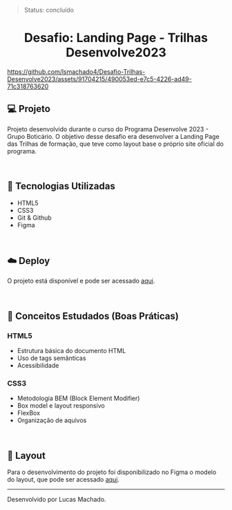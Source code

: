 >Status: concluído

<h1 align='center'> Desafio: Landing Page - Trilhas Desenvolve2023 </h1>



https://github.com/lsmachado4/Desafio-Trilhas-Desenvolve2023/assets/91704215/490053ed-e7c5-4226-ad49-71c318763620


## 💻 Projeto

Projeto desenvolvido durante o curso do Programa Desenvolve 2023 - Grupo Boticário. O objetivo desse desafio era desenvolver a Landing Page das Trilhas de formação, que teve como layout base o próprio site oficial do programa. 


<br>

## 🚀 Tecnologias Utilizadas

- HTML5
- CSS3
- Git & Github
- Figma


<br>

## ☁️ Deploy
O projeto está disponível e pode ser acessado [aqui](https://lsmachado4.github.io/Desafio-Trilhas-Desenvolve2023/).

<br>

## 📖 Conceitos Estudados (Boas Práticas)



### HTML5

- Estrutura básica do documento HTML
- Uso de tags semânticas 
- Acessibilidade

### CSS3

- Metodologia BEM (Block Element Modifier)
- Box model e layout responsivo
- FlexBox
- Organização de aquivos


<br>

## 🔖 Layout

Para o desenvolvimento do projeto foi disponibilizado no Figma o modelo do layout, que pode ser acessado [aqui](https://www.figma.com/file/dnb2Q3jLPC5sTk7ca4XvY7/Design-Trilhas-%7C-Desenvolve-2023?type=design&node-id=0-1).

---

Desenvolvido por Lucas Machado.

